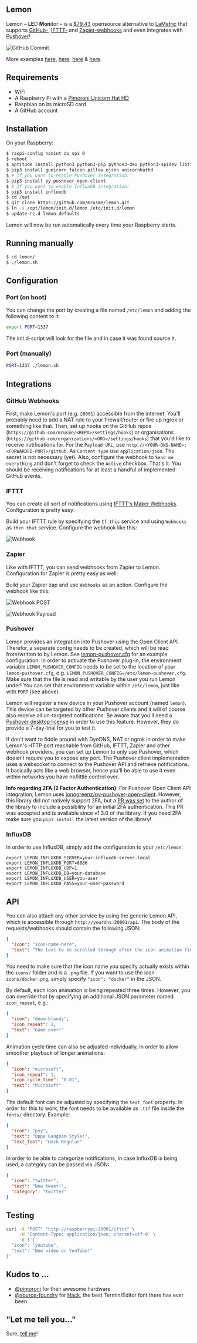 Lemon
-----

Lemon – **LE**D **Mon**itor – is a [$79.43](docs/pimoroni-shop.md) opensource alternative to [LaMetric](https://lametric.com) that supports [GitHub-](https://developer.github.com/webhooks/), [IFTTT-](https://ifttt.com/maker_webhooks) and [Zapier-webhooks](https://zapier.com/apps/webhook/) and even integrates with [Pushover](https://pushover.net)!

![GitHub Commit](docs/github-commit.gif)

More examples [here](docs/github-dockerci.md), [here](docs/github-fork.md), [here](docs/ifttt-twitter.md) & [here](docs/pushover.md).

## Requirements

- WiFi
- A Raspberry Pi with a [Pimoroni Unicorn Hat HD](https://shop.pimoroni.de/products/unicorn-hat-hd)
- Raspbian on its microSD card
- A GitHub account

## Installation

On your Raspberry:

```bash
$ raspi-config nonint do_spi 0
$ reboot
$ aptitude install python3 python3-pip python3-dev python3-spidev libtiff5-dev libjpeg-dev zlib1g-dev libfreetype6-dev liblcms2-dev libwebp-dev libharfbuzz-dev libfribidi-dev tcl8.6-dev tk8.6-dev python-tk
$ pip3 install gunicorn falcon pillow ujson unicornhathd
$ # If you want to enable Pushover integration:
$ pip3 install py-pushover-open-client
$ # If you want to enable InfluxDB integration:
$ pip3 install influxdb
$ cd /opt
$ git clone https://github.com/mrusme/lemon.git
$ ln -s /opt/lemon/init.d/lemon /etc/init.d/lemon
$ update-rc.d lemon defaults
```

Lemon will now be run automatically every time your Raspberry starts.

## Running manually

```bash
$ cd lemon/
$ ./lemon.sh
```

## Configuration

### Port (on boot)

You can change the port by creating a file named `/etc/lemon` and adding the following content to it:

```bash
export PORT=1337
```

The init.d-script will look for the file and in case it was found source it.

### Port (manually)

```bash
PORT=1337 ./lemon.sh
```

## Integrations

### GitHub Webhooks

First, make Lemon's port (e.g. `20001`) accessible from the internet. You'll probably need to add a NAT rule to your firewall/router or fire up ngrok or something like that.
Then, set up hooks on the GitHub repos (`https://github.com/mrusme/<REPO>/settings/hooks`) or organisations (`https://github.com/organizations/<ORG>/settings/hooks`) that you'd like to receive notifications for. 
For the `Payload URL`, use `http://<YOUR-DNS-NAME>:<FORWARDED-PORT>/github`. As `Content type` use `application/json`. The secret is not necessary (yet). Also, configure the webhook to `Send me everything` and don't forget to check the `Active` checkbox.
That's it. You should be receiving notifications for at least a handful of implemented GitHub events.

### IFTTT

You can create all sort of notifications using [IFTTT's Maker Webhooks](https://ifttt.com/maker_webhooks). Configuration is pretty easy:

Build your IFTTT rule by specifying the `If this` service and using `Webhooks` as `then that` service. Configure the webhook like this:

![Webhook](docs/ifttt-make_a_web_request.png)

### Zapier

Like with IFTTT, you can send webhooks from Zapier to Lemon. Configuration for Zapier is pretty easy as well:

Build your Zapier zap and use `Webhooks` as an action. Configure the webhook like this:

![Webhook POST](docs/zapier-webhook-01.png)

![Webhook Payload](docs/zapier-webhook-02.png)

### Pushover

Lemon provides an integration into Pushover using the Open Client API. Therefor, a separate config needs to be created, which will be read from/written to by Lemon. See [lemon-pushover.cfg](lemon-pushover.cfg) for an example configuration. In order to activate the Pushover plug-in, the environment variable `LEMON_PUSHOVER_CONFIG` needs to be set to the location of your `lemon-pushover.cfg`, e.g. `LEMON_PUSHOVER_CONFIG=/etc/lemon-pushover.cfg`. Make sure that the file is read and writable by the user you run Lemon under! You can set that environment variable within `/etc/lemon`, just like with `PORT` (see above).

Lemon will register a new device in your Pushover account (named `lemon`). This device can be targeted by other Pushover clients and it will of course also receive all un-targeted notifications. Be aware that you'll need a [Pushover desktop license](https://pushover.net/clients) in order to use this feature. However, they do provide a 7-day-trial for you to test it.

If don't want to fiddle around with DynDNS, NAT or ngrok in order to make Lemon's HTTP port reachable from GitHub, IFTTT, Zapier and other webhook providers, you can set up Lemon to only use Pushover, which doesn't require you to expose any port. The Pushover client implementation uses a websocket to connect to the Pushover API and retrieve notifications. It basically acts like a web browser, hence you'll be able to use it even within networks you have no/little control over.

**Info regarding 2FA (2 Factor Authentication)**: For Pushover Open Client API integration, Lemon uses [jonogreenz/py-pushover-open-client](https://github.com/jonogreenz/py-pushover-open-client/). However, this library did not natively support 2FA, but a [PR was set](https://github.com/jonogreenz/py-pushover-open-client/pull/6) to the author of the library to include a possibility for an initial 2FA authentication. This PR was accepted and is available since v1.3.0 of the library. If you need 2FA make sure you `pip3 install` the latest version of the library!

### InfluxDB

In order to use InfluxDB, simply add the configuration to your `/etc/lemon`:

```
export LEMON_INFLUXDB_SERVER=your-influxdb-server.local
export LEMON_INFLUXDB_PORT=8086
export LEMON_INFLUXDB_UDP=1
export LEMON_INFLUXDB_DB=your-database
export LEMON_INFLUXDB_USER=you-user
export LEMON_INFLUXDB_PASS=your-user-password
```

## API

You can also attach any other service by using the generic Lemon API, which is accessible through `http://yourdns:20001/api`. The body of the requests/webhooks should contain the following JSON:

```json
{ 
  "icon": "icon-name-here",
  "text": "The text to be scrolled through after the icon animation finished"
}
```

You need to make sure that the icon name you specify actually exists within the `icons/` folder and is a `.png` file. If you want to use the icon `icons/docker.png`, simply specify `"icon": "docker"` in the JSON.

By default, each icon animation is being repeated three times. However, you can override that by specifying an additional JSON parameter named `icon_repeat`, e.g.:

```json
{ 
  "icon": "doom-bloody",
  "icon_repeat": 1,
  "text": "Game over!"
}
```

Animation cycle time can also be adjusted individually, in order to allow smoother playback of longer animations:

```json
{ 
  "icon": "microsoft",
  "icon_repeat": 1,
  "icon_cycle_time": "0.01",
  "text": "Micro$oft"
}
```

The default font can be adjusted by specifying the `text_font` property. In order for this to work, the font needs to be available as `.ttf` file inside the `fonts/` directory. Example:

```json
{ 
  "icon": "psy",
  "text": "Oppa Gangnam Style!",
  "text_font": "Hack-Regular"
}
```

In order to be able to categorize notifications, in case InfluxDB is being used, a category can be passed via JSON:

```json
{ 
  "icon": "twitter",
  "text": "New tweet!",
  "category": "twitter"
}
```

## Testing

```bash
curl -X "POST" "http://raspberrypi:20001/ifttt" \
     -H 'Content-Type: application/json; charset=utf-8' \
     -d $'{
  "icon": "youtube",
  "text": "New video on YouTube!"
}'
```

## Kudos to ...

- [@pimoroni](https://github.com/pimoroni) for their awesome hardware
- [@source-foundry](https://github.com/source-foundry) for [Hack](https://github.com/source-foundry/Hack), the best Termin/Editor font there has ever been

## "Let me tell you..."

Sure, [tell me](https://twitter.com/intent/tweet?text=@mrusme%20regarding%20Lemon,%20let%20me%20tell%20you%20that...)!


<script>
(function(f, a, t, h, o, m){
a[h]=a[h]||function(){
(a[h].q=a[h].q||[]).push(arguments)
};
o=f.createElement('script'),
m=f.getElementsByTagName('script')[0];
o.async=1; o.src=t; o.id='fathom-script';
m.parentNode.insertBefore(o,m)
})(document, window, 'https://cdn.usefathom.com/tracker.js', 'fathom');
fathom('set', 'siteId', 'CZYGATKR');
fathom('trackPageview');
</script>
